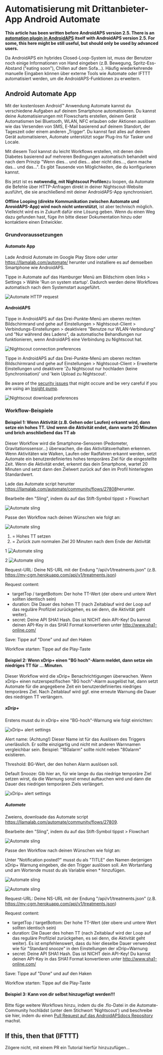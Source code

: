 # Automatisierung mit Drittanbieter-App Android Automate

**This article has been written before AndroidAPS version 2.5. There is an [automation plugin in AndroidAPS](./Automation.md) itself with AndroidAPS version 2.5. For some, this here might be still useful, but should only be used by advanced users.**

Da AndroidAPS ein hybrides Closed-Loop-System ist, muss der Benutzer noch einige Informationen von Hand eingeben (z.B. Bewegung, Spritz-Ess-Abstand ("eating soon"), Chillen auf dem Sofa...). Häufig wiederkehrende manuelle Eingaben können über externe Tools wie Automate oder IFTTT automatisiert werden, um die AndroidAPS-Funktionen zu erweitern.

## Android Automate App

Mit der kostenlosen Android™ Anwendung Automate kannst du verschiedene Aufgaben auf deinem Smartphone automatisieren. Du kannst deine Automatisierungen mit Flowscharts erstellen, deinem Gerät Automatismen bei Bluetooth, WLAN, NFC erlauben oder Aktionen auslösen wie das Versenden von SMS, E-Mail basierend auf deinem Standort, der Tageszeit oder einem anderen „Trigger“. Du kannst fast alles auf deinem Gerät automatisieren, Automate unterstützt sogar Plug-Ins für Tasker und Locale.

Mit diesem Tool kannst du leicht Workflows erstellen, mit denen dein Diabetes basierend auf mehreren Bedingungen automatisch behandelt wird nach dem Prinzip "Wenn dies... und dies... aber nicht dies..., dann mache das... und das...". Es gibt Tausende von Möglichkeiten, die du konfigurieren kannst.

Bis jetzt ist es **notwendig, mit Nightscout Profilen**zu loopen, da Automate die Befehle über HTTP-Anfragen direkt in deiner Nightscout-Website ausführt, die sie anschließend mit deiner AndroidAPS-App synchronisiert.

**Offline Looping (direkte Kommunikation zwischen Automate und AnroidAPS-App) wird noch nicht unterstützt**, ist aber technisch möglich. Vielleicht wird es in Zukunft dafür eine Lösung geben. Wenn du einen Weg dazu gefunden hast, füge ihn bitte dieser Dokumentation hinzu oder kontaktiere einen Entwickler.

### Grundvoraussetzungen

#### Automate App

Lade Android Automate im Google Play Store oder unter <https://llamalab.com/automate/> herunter und installiere es auf demselben Smartphone wie AndroidAPS.

Tippe in Automate auf das Hamburger Menü am Bildschirm oben links > Settings > Wähle 'Run on system startup'. Dadurch werden deine Workflows automatisch nach dem Systemstart ausgeführt.

![Automate HTTP request](../images/automate-app2.png)

#### AndroidAPS

Tippe in AndroidAPS auf das Drei-Punkte-Menü am oberen rechten Bildschirmrand und gehe auf Einstellungen > Nightscout-Client > Verbindungs-Einstellungen > deaktiviere "Benutze nur WLAN-Verbindung" und "Nur während des Ladens", da automatische Behandlungen nur funktionieren, wenn AndroidAPS eine Verbindung zu Nightscout hat.

![Nightscout connection preferences](../images/automate-aaps1.jpg)

Tippe in AndroidAPS auf das Drei-Punkte-Menü am oberen rechten Bildschirmrand und gehe auf Einstellungen > Nightscout-Client > Erweiterte Einstellungen und deaktivere 'Zu Nightscout nur hochladen (keine Synchronisation)' und 'kein Upload zu Nightscout'.

Be aware of the [security issues](Nightscout-security-considerations) that might occure and be very careful if you are using an [Insight pump](Accu-Chek-Insight-Pump-settings-in-aaps).

![Nightscout download preferences](../images/automate-aaps2.jpg)

### Workflow-Beispiele

#### Beispiel 1: Wenn Aktivität (z.B. Gehen oder Laufen) erkannt wird, dann setze ein hohes TT. Und wenn die Aktivität endet, dann warte 20 Minuten und brich anschließend das TT ab

Dieser Workflow wird die Smartphone-Sensoren (Pedometer, Gravitationssensor...) überwachen, die das Aktivitätsverhalten erkennen. Wenn Aktivitäten wie Walken, Laufen oder Radfahren erkannt werden, setzt Automate ein benutzerdefiniertes hohes temporäres Ziel für die eingestellte Zeit. Wenn die Aktivität endet, erkennt das dein Smartphone, wartet 20 Minuten und setzt dann den Zielwert zurück auf den im Profil hinterlegten Standardwert.

Lade das Automate script herunter <https://llamalab.com/automate/community/flows/27808>herunter.

Bearbeite den "Sling", indem du auf das Stift-Symbol tippst > Flowchart

![Automate sling](../images/automate-app3.png)

Passe den Workflow nach deinen Wünschen wie folgt an:

![Automate sling](../images/automate-app6.png)

1. = Hohes TT setzen
2. = Zurück zum normalen Ziel 20 Minuten nach dem Ende der Aktivität

1 ![Automate sling](../images/automate-app1.png)

2 ![Automate sling](../images/automate-app5.png)

Request-URL: Deine NS-URL mit der Endung "/api/v1/treatments.json" (z.B. https://my-cgm.herokuapp.com/api/v1/treatments.json)

Request content:

* targetTop / targetBottom: Der hohe TT-Wert (der obere und untere Wert sollten identisch sein)
* duration: Die Dauer des hohen TT (nach Zeitablauf wird der Loop auf das reguläre Profilziel zurückgehen, es sei denn, die Aktivität geht weiter). 
* secret: Deine API SHA1 Hash. Das ist NICHT dein API-Key! Du kannst deinen API-Key in das SHA1 Format konvertieren unter <http://www.sha1-online.com/>

Save: Tippe auf "Done" und auf den Haken

Workflow starten: Tippe auf die Play-Taste

#### Beispiel 2: Wenn xDrip+ einen "BG hoch"-Alarm meldet, dann setze ein niedriges TT für ... Minuten.

Dieser Workflow wird die xDrip+ Benachrichtigungen überwachen. Wenn xDrip+ einen nutzerspezifischen "BG hoch"-Alarm ausgelöst hat, dann setzt Automate für die angegebene Zeit ein benutzerdefiniertes niedriges temporäres Ziel. Nach Zeitablauf wird ggf. eine erneute Warnung die Dauer des niedrigen TT verlängern.

##### xDrip+

Erstens musst du in xDrip+ eine "BG-hoch"-Warnung wie folgt einrichten:

![xDrip+ alert settings](../images/automate-xdrip1.png)

Alert name: (Achtung!) Dieser Name ist für das Auslösen des Triggers unerlässlich. Er sollte einzigartig und nicht mit anderen Warnnamen vergleichbar sein. Beispiel: "180alarm" sollte nicht neben "80alarm" existieren.

Threshold: BG-Wert, der den hohen Alarm auslösen soll.

Default Snooze: Gib hier an, für wie lange du das niedrige temporäre Ziel setzen wirst, da die Warnung sonst erneut auftauchen wird und dann die Dauer des niedrigen temporären Ziels verlängert.

![xDrip+ alert settings](../images/automate-xdrip2.png)

##### Automate

Zweiens, downloade das Automate script <https://llamalab.com/automate/community/flows/27809>.

Bearbeite den "Sling", indem du auf das Stift-Symbol tippst > Flowchart

![Automate sling](../images/automate-app3.png)

Passe den Workflow nach deinen Wünschen wie folgt an:

Unter "Notification posted?" musst du als "TITLE" den Namen derjenigen xDrip+ Warnung eingeben, die den Trigger auslösen soll. Am Wortanfang und am Wortende musst du als Variable einen * hinzufügen.

![Automate sling](../images/automate-app7.png)

![Automate sling](../images/automate-app4.png)

Request-URL: Deine NS-URL mit der Endung "/api/v1/treatments.json" (z.B. https://my-cgm.herokuapp.com/api/v1/treatments.json)

Request content:

* targetTop / targetBottom: Der hohe TT-Wert (der obere und untere Wert sollten identisch sein)
* duration: Die Dauer des hohen TT (nach Zeitablauf wird der Loop auf das reguläre Profilziel zurückgehen, es sei denn, die Aktivität geht weiter). Es ist empfehlenswert, dass du hier dieselbe Dauer verwendest wie für "Standard snooze" in den Einstellungen der xDrip+Warnung
* secret: Deine API SHA1 Hash. Das ist NICHT dein API-Key! Du kannst deinen API-Key in das SHA1 Format konvertieren unter <http://www.sha1-online.com/>

Save: Tippe auf "Done" und auf den Haken

Workflow starten: Tippe auf die Play-Taste

#### Beispiel 3: Kann von dir selbst hinzugefügt werden!!!

Bitte füge weitere Workflows hinzu, indem du die .flo-Datei in die Automate-Community hochlädst (unter dem Stichwort 'Nightscout') und beschreibe sie hier, indem du einen [Pull Request auf das AndroidAPSdocs Repository](../make-a-PR.md) machst.

## If this, then that (IFTTT)

Zögere nicht, mit einem PR ein Tutorial hierfür hinzuzufügen...